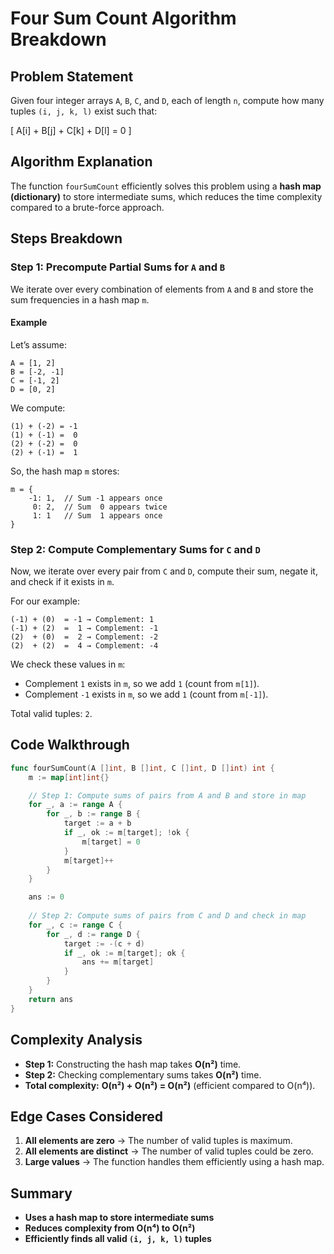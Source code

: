# Four Sum Count Algorithm Breakdown

## Problem Statement
Given four integer arrays `A`, `B`, `C`, and `D`, each of length `n`, compute how many tuples `(i, j, k, l)` exist such that:

\[ A[i] + B[j] + C[k] + D[l] = 0 \]

## Algorithm Explanation
The function `fourSumCount` efficiently solves this problem using a **hash map (dictionary)** to store intermediate sums, which reduces the time complexity compared to a brute-force approach.

## Steps Breakdown
### Step 1: Precompute Partial Sums for `A` and `B`
We iterate over every combination of elements from `A` and `B` and store the sum frequencies in a hash map `m`.

#### Example
Let’s assume:

```
A = [1, 2]
B = [-2, -1]
C = [-1, 2]
D = [0, 2]
```

We compute:

```
(1) + (-2) = -1
(1) + (-1) =  0
(2) + (-2) =  0
(2) + (-1) =  1
```

So, the hash map `m` stores:

```
m = {
    -1: 1,  // Sum -1 appears once
     0: 2,  // Sum  0 appears twice
     1: 1   // Sum  1 appears once
}
```

### Step 2: Compute Complementary Sums for `C` and `D`
Now, we iterate over every pair from `C` and `D`, compute their sum, negate it, and check if it exists in `m`.

For our example:

```
(-1) + (0)  = -1 → Complement: 1
(-1) + (2)  =  1 → Complement: -1
(2)  + (0)  =  2 → Complement: -2
(2)  + (2)  =  4 → Complement: -4
```

We check these values in `m`:

- Complement `1` exists in `m`, so we add `1` (count from `m[1]`).
- Complement `-1` exists in `m`, so we add `1` (count from `m[-1]`).

Total valid tuples: `2`.

## Code Walkthrough
```go
func fourSumCount(A []int, B []int, C []int, D []int) int {
    m := map[int]int{}

    // Step 1: Compute sums of pairs from A and B and store in map
    for _, a := range A {
        for _, b := range B {
            target := a + b
            if _, ok := m[target]; !ok {
                m[target] = 0
            }
            m[target]++
        }
    }

    ans := 0
    
    // Step 2: Compute sums of pairs from C and D and check in map
    for _, c := range C {
        for _, d := range D {
            target := -(c + d)
            if _, ok := m[target]; ok {
                ans += m[target]
            }
        }
    }
    return ans
}
```

## Complexity Analysis
- **Step 1:** Constructing the hash map takes **O(n²)** time.
- **Step 2:** Checking complementary sums takes **O(n²)** time.
- **Total complexity:** **O(n²) + O(n²) = O(n²)** (efficient compared to O(n⁴)).

## Edge Cases Considered
1. **All elements are zero** → The number of valid tuples is maximum.
2. **All elements are distinct** → The number of valid tuples could be zero.
3. **Large values** → The function handles them efficiently using a hash map.

## Summary
- **Uses a hash map to store intermediate sums**
- **Reduces complexity from O(n⁴) to O(n²)**
- **Efficiently finds all valid `(i, j, k, l)` tuples**


